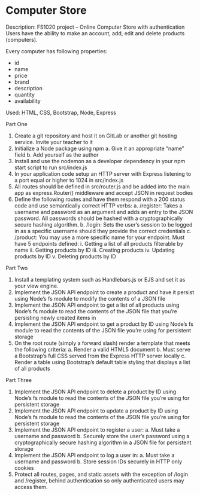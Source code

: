 # Computer Store

Description: FS1020 project – 
Online Computer Store with authentication Users have the ability to make 
an account, add, edit and delete products (computers).

Every computer has following properties:
- id
- name
- price
- brand
- description
- quantity
- availability

Used: HTML, CSS, Bootstrap, Node, Express

Part One

1.	Create a git repository and host it on GitLab or another git hosting service. Invite your teacher to it
2.	Initialize a Node package using npm a. Give it an appropriate “name” field b. Add yourself as the author
3.	Install and use the nodemon as a developer dependency in your npm start script to run src/index.js
4.	In your application code setup an HTTP server with Express listening to a port equal or higher to 1024 in src/index.js
5.	All routes should be defined in src/router.js and be added into the main app as express.Router() middleware and accept JSON in request bodies
6.	Define the following routes and have them respond with a 200 status code and use semantically correct HTTP verbs: a. /register: Takes a username and password as an argument and adds an entry to the JSON password. All passwords should be hashed with a cryptographically secure hashing algorithm. b. /login: Sets the user’s session to be logged in as a specific username should they provide the correct credentials c. /product: You may use a more specific name for your endpoint. Must have 5 endpoints defined: i. Getting a list of all products filterable by name ii. Getting products by ID iii. Creating products iv. Updating products by ID v. Deleting products by ID

Part Two

1.	Install a templating system such as Handlebars.js or EJS and set it as your view engine.
2.	Implement the JSON API endpoint to create a product and have it persist using Node’s fs module to modify the contents of a JSON file
3.	Implement the JSON API endpoint to get a list of all products using Node’s fs module to read the contents of the JSON file that you’re persisting newly created items in
4.	Implement the JSON API endpoint to get a product by ID using Node’s fs module to read the contents of the JSON file you’re using for persistent storage
5.	On the root route (simply a forward slash) render a template that meets the following criteria: a. Render a valid HTML5 document b. Must serve a Bootstrap’s full CSS served from the Express HTTP server locally c. Render a table using Bootstrap’s default table styling that displays a list of all products

Part Three

1.	Implement the JSON API endpoint to delete a product by ID using Node’s fs module to read the contents of the JSON file you’re using for persistent storage
2.	Implement the JSON API endpoint to update a product by ID using Node’s fs module to read the contents of the JSON file you’re using for persistent storage
3.	Implement the JSON API endpoint to register a user: a. Must take a username and password b. Securely store the user’s password using a cryptographically secure hashing algorithm in a JSON file for persistent storage
4.	Implement the JSON API endpoint to log a user in: a. Must take a username and password b. Store session IDs securely in HTTP only cookies
5.	Protect all routes, pages, and static assets with the exception of /login and /register, behind authentication so only authenticated users may access them.

